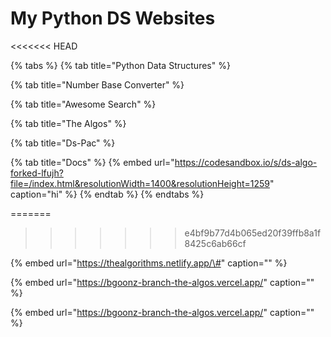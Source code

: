# My Python DS Websites

&lt;&lt;&lt;&lt;&lt;&lt;&lt; HEAD

{% tabs %}
{% tab title="Python Data Structures" %}

{% tab title="Number Base Converter" %}

{% tab title="Awesome Search" %}

{% tab title="The Algos" %}

{% tab title="Ds-Pac" %}

{% tab title="Docs" %}
{% embed url="https://codesandbox.io/s/ds-algo-forked-lfujh?file=/index.html&resolutionWidth=1400&resolutionHeight=1259" caption="hi" %}
{% endtab %}
{% endtabs %}

=======

> > > > > > > e4bf9b77d4b065ed20f39ffb8a1f8425c6ab66cf

{% embed url="https://thealgorithms.netlify.app/\#" caption="" %}

{% embed url="https://bgoonz-branch-the-algos.vercel.app/" caption="" %}

{% embed url="https://bgoonz-branch-the-algos.vercel.app/" caption="" %}

